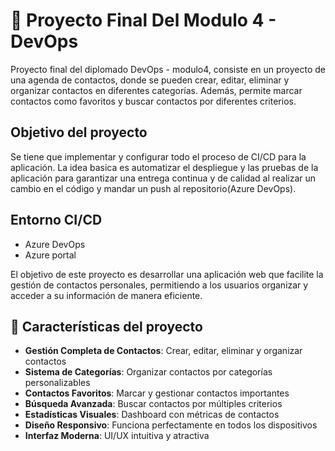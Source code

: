 # 📱 Proyecto Final Del Modulo 4 - DevOps

Proyecto final del diplomado DevOps - modulo4, consiste en un proyecto de una agenda de contactos, donde se pueden crear, editar, eliminar y organizar contactos en diferentes categorías. Además, permite marcar contactos como favoritos y buscar contactos por diferentes criterios.

## Objetivo del proyecto
Se tiene que implementar y configurar todo el proceso de CI/CD para la aplicación. 
La idea basica es automatizar el despliegue y las pruebas de la aplicación para garantizar una entrega continua y de calidad al realizar un cambio en el código y mandar un push al repositorio(Azure DevOps).

## Entorno CI/CD
- Azure DevOps
- Azure portal

El objetivo de este proyecto es desarrollar una aplicación web que facilite la gestión de contactos personales, permitiendo a los usuarios organizar y acceder a su información de manera eficiente.

## 🚀 Características del proyecto

- **Gestión Completa de Contactos**: Crear, editar, eliminar y organizar contactos
- **Sistema de Categorías**: Organizar contactos por categorías personalizables
- **Contactos Favoritos**: Marcar y gestionar contactos importantes
- **Búsqueda Avanzada**: Buscar contactos por múltiples criterios
- **Estadísticas Visuales**: Dashboard con métricas de contactos
- **Diseño Responsivo**: Funciona perfectamente en todos los dispositivos
- **Interfaz Moderna**: UI/UX intuitiva y atractiva